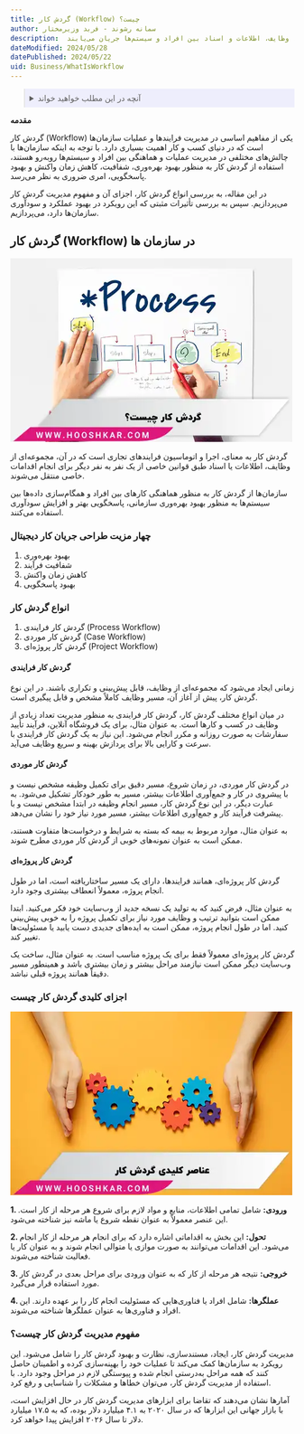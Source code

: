 ```yaml
---
title: گردش کار (Workflow) چیست؟
author: سمانه رشوند - فربد وزیرمختار
description:  گردش کار، اجرا و اتوماسیون فرایندهای تجاری اشاره دارد که در آن، وظایف، اطلاعات و اسناد بین افراد و سیستم‌ها جریان می‌یابند.
dateModified: 2024/05/28
datePublished: 2024/05/22
uid: Business/WhatIsWorkflow
---
```

<blockquote style="background-color:#eeeefc; padding:0.5rem">
<details>
  <summary>آنچه در این مطلب خواهید خواند</summary>
  <ul>
    <li>گردش کار (Workflow) در سازمان ها</li>
    <li>چهار مزیت طراحی جریان کار دیجیتال</li>
    <li>انواع گردش کار</li>
    <li>گردش کار فرایندی</li>
    <li>گردش کار موردی</li>
    <li>گردش کار پروژه‌ای</li>
    <li>اجزای کلیدی گردش کار چیست؟</li>
    <li>مفهوم مدیریت گردش کار چیست؟</li>
    <li>پایان‌بندی</li>
  </ul>
</details>
</blockquote>

 
**مقدمه**

گردش کار (Workflow) یکی از مفاهیم اساسی در مدیریت فرایندها و عملیات سازمان‌ها است که در دنیای کسب و کار اهمیت بسیاری دارد.  با توجه به اینکه سازمان‌ها با چالش‌های مختلفی در مدیریت عملیات و هماهنگی بین افراد و سیستم‌ها روبه‌رو هستند، استفاده از گردش کار به منظور بهبود بهره‌وری، شفافیت، کاهش زمان واکنش و بهبود پاسخگویی، امری ضروری به نظر می‌رسد.

در این مقاله، به بررسی انواع گردش کار، اجزای آن و مفهوم مدیریت گردش کار می‌پردازیم. سپس به بررسی تأثیرات مثبتی که این رویکرد در بهبود عملکرد و سودآوری سازمان‌ها دارد، می‌پردازیم.

## گردش کار (Workflow) در سازمان ها

![گردش کار چیست؟](./Images/WhatIsWorkflow.webp)

گردش کار به معنای، اجرا و اتوماسیون فرایندهای تجاری است که در آن، مجموعه‌ای از وظایف، اطلاعات یا اسناد طبق قوانین خاصی از یک نفر به نفر دیگر برای انجام اقدامات خاصی منتقل می‌شوند.

سازمان‌ها از گردش کار به منظور هماهنگی کارهای بین افراد و همگام‌سازی داده‌ها بین سیستم‌ها به منظور بهبود بهره‌وری سازمانی، پاسخگویی بهتر و افزایش سودآوری استفاده می‌کنند.

### چهار مزیت طراحی جریان کار دیجیتال

1. بهبود بهره‌وری
2. شفافیت فرآیند
3. کاهش زمان واکنش
4. بهبود پاسخگویی

### انواع گردش کار
1.	گردش کار فرایندی (Process Workflow)
2.	گردش کار موردی (Case Workflow)
3.	گردش کار پروژه‌ای (Project Workflow) 

#### گردش کار فرایندی

 زمانی ایجاد می‌شود که مجموعه‌ای از وظایف، قابل پیش‌بینی و تکراری باشند. در این نوع گردش کار، پیش از آغاز آن، مسیر وظایف کاملاً مشخص و قابل پیگیری است.

در میان انواع مختلف گردش کار، گردش کار فرایندی به منظور مدیریت تعداد زیادی از وظایف در کسب و کارها است. به عنوان مثال، برای یک فروشگاه آنلاین، فرآیند تأیید سفارشات به صورت روزانه و مکرر انجام می‌شود. این نیاز به یک گردش کار فرایندی با سرعت و کارایی بالا برای پردازش بهینه و سریع وظایف می‌آید.

#### گردش کار موردی

در گردش کار موردی، در زمان شروع، مسیر دقیق برای تکمیل وظیفه مشخص نیست و با پیشروی در کار و جمع‌آوری اطلاعات بیشتر، مسیر به طور خودکار تشکیل می‌شود. به عبارت دیگر، در این نوع گردش کار، مسیر انجام وظیفه در ابتدا مشخص نیست و با پیشرفت فرآیند کار و جمع‌آوری اطلاعات بیشتر، مسیر مورد نیاز خود را نشان می‌دهد.

به عنوان مثال، موارد مربوط به بیمه که بسته به شرایط و درخواست‌ها متفاوت هستند، ممکن است به عنوان نمونه‌های خوبی از گردش کار موردی مطرح شوند.

#### گردش کار پروژه‌ای
گردش کار پروژه‌ای، همانند فرایندها، دارای یک مسیر ساختاریافته است، اما در طول انجام پروژه، معمولاً انعطاف بیشتری وجود دارد.

به عنوان مثال، فرض کنید که به تولید یک نسخه جدید از وب‌سایت خود فکر می‌کنید. ابتدا ممکن است بتوانید ترتیب و وظایف مورد نیاز برای تکمیل پروژه را به خوبی پیش‌بینی کنید. اما در طول انجام پروژه، ممکن است به ایده‌های جدیدی دست یابید یا مسئولیت‌ها تغییر کند.

گردش کار پروژه‌ای معمولاً فقط برای یک پروژه مناسب است. به عنوان مثال، ساخت یک وب‌سایت دیگر ممکن است نیازمند مراحل بیشتر و زمان بیشتری باشد و همینطور مسیر دقیقاً همانند پروژه قبلی نباشد.

### اجزای کلیدی گردش کار چیست

![عناصر کلیدی گردش کار](./Images/KeyElementsOfTheWorkflow.webp)

**1. ورودی:** شامل تمامی اطلاعات، منابع و مواد لازم برای شروع هر مرحله از کار است. این عنصر معمولاً به عنوان نقطه شروع یا ماشه نیز شناخته می‌شود.

**2. تحول:** این بخش به اقداماتی اشاره دارد که برای انجام هر مرحله از کار انجام می‌شود. این اقدامات می‌توانند به صورت موازی یا متوالی انجام شوند و به عنوان کار یا فعالیت شناخته می‌شوند.

**3. خروجی:** نتیجه هر مرحله از کار که به عنوان ورودی برای مراحل بعدی در گردش کار مورد استفاده قرار می‌گیرد.

**4. عملگرها:** شامل افراد یا فناوری‌هایی که مسئولیت انجام کار را بر عهده دارند. این افراد و فناوری‌ها به عنوان عملگرها شناخته می‌شوند.

### مفهوم مدیریت گردش کار چیست؟

مدیریت گردش کار، ایجاد، مستندسازی، نظارت و بهبود گردش کار را شامل می‌شود. این رویکرد به سازمان‌ها کمک می‌کند تا عملیات خود را بهینه‌سازی کرده و اطمینان حاصل کنند که همه مراحل به‌درستی انجام شده و پیوستگی لازم در مراحل وجود دارد. با استفاده از مدیریت گردش کار، می‌توان خطاها و مشکلات را شناسایی و رفع کرد. 

آمارها نشان می‌دهند که تقاضا برای ابزارهای مدیریت گردش کار در حال افزایش است، با بازار جهانی این ابزارها که در سال ۲۰۲۰ به ۴.۱ میلیارد دلار بوده، که به ۱۷.۵ میلیارد دلار تا سال ۲۰۲۶ افزایش پیدا خواهد کرد.
